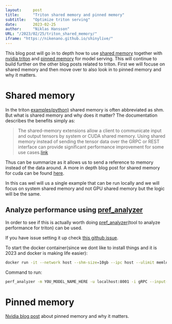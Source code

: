 ```yaml
---
layout:     post 
title:      "Triton shared memory and pinned memory"
subtitle:   "Optimize triton serving"
date:       2023-02-25
author:     "Niklas Hansson"
URL: "/2023/02/25/triton_shared_memory/"
iframe: "https://nikenano.github.io/shinylive/"
---
```



This blog post will go in to depth how to use [shared memory](https://github.com/triton-inference-server/server/blob/main/docs/protocol/extension_shared_memory.md) together with [nvidia triton](https://developer.nvidia.com/nvidia-triton-inference-server) and [pinned memory](https://github.com/triton-inference-server/server/blob/dccc3b43df120f0339ad9c8d262ddddbce7b0ba3/src/main.cc#L593) for model serving. This will continue to build further on the other blog posts related to triton. First we will focuse on shared memory and then move over to also look in to pinned memory and why it matters. 


# Shared memory 

In the triton [examples(python)](https://github.com/triton-inference-server/client/tree/main/src/python/examples) shared memory is often abbreviated as shm. But what is shared memory and why does it matter? The documentation describes the benefits simply as: 

>
> The shared-memory extensions allow a client to communicate input and output tensors by system or CUDA shared memory. Using shared memory instead of sending the tensor data over the GRPC or REST interface can provide significant performance improvement for some use cases.[link](https://github.com/triton-inference-server/server/blob/main/docs/protocol/extension_shared_memory.md)

Thus can be summarize as it allows us to send a reference to memory instead of the data around. A more in depth blog post for shared memory for cuda can be found [here](https://developer.nvidia.com/blog/using-shared-memory-cuda-cc/). 

In this cas wel will us a single example that can be run locally and we will focus on system shared memory and not GPU shared memory but the logic will be the same. 


## Analyze performance using [pref_analyzer](https://github.com/triton-inference-server/client/blob/main/src/c++/perf_analyzer/README.md#shared-memory)

In order to see if this is actually worth doing [pref_analyzer](https://github.com/triton-inference-server/client/blob/main/src/c++/perf_analyzer/README.md#shared-memory)(tool to analyze performance for triton) can be used. 


If you have issue setting it up check [this github issue](https://github.com/triton-inference-server/server/issues/4479).



To start the docker container(since we dont like to install things and it is 2023 and docker is making life easier): 

```bash 
docker run -it --network host --shm-size=10gb --ipc host --ulimit memlock=-1 -v $(pwd):/workspace/src nvcr.io/nvidia/tritonserver:23.01-py3-sdk /bin/bash
```

Command to run: 
```bash 
perf_analyzer -m YOU_MODEL_NAME_HERE -u localhost:8001 -i gRPC --input-data YOUR_INPUT_DATA.json input.json
```


# Pinned memory 

[Nvidia blog post](https://developer.nvidia.com/blog/how-optimize-data-transfers-cuda-cc/) about pinned memory and why it matters. 
